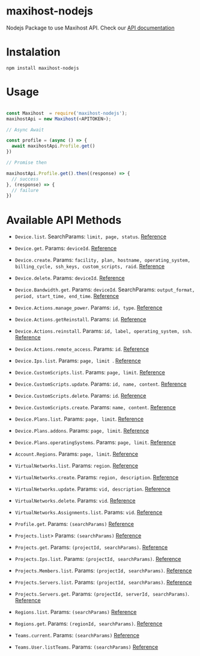 # maxihost-nodejs

Nodejs Package to use Maxihost API. Check our [API documentation](https://developers.maxihost.com/v2.0/reference)

# Instalation

`npm install maxihost-nodejs`

# Usage

```javascript

const Maxihost  = require('maxihost-nodejs');
maxihostApi = new Maxihost(<APITOKEN>);

// Async Await

const profile = (async () => {
  await maxihostApi.Profile.get()
})

// Promise then

maxihostApi.Profile.get().then((response) => {
  // success
}, (response) => {
  // failure
})

```

# Available API Methods

- `Device.list`. SearchParams: `limit, page, status`. [Reference](https://developers.maxihost.com/reference#list-servers-1)
- `Device.get`. Params: `deviceId`. [Reference](https://developers.maxihost.com/reference#retrieve-server-1)
- `Device.create`. Params: `facility, plan, hostname, operating_system, billing_cycle, ssh_keys, custom_scripts, raid`. [Reference](https://developers.maxihost.com/reference#create-server-1)
- `Device.delete`. Params: `deviceId`. [Reference](https://developers.maxihost.com/reference#delete-server-1)
- `Device.Bandwidth.get`. Params: `deviceId`. SearchParams: `output_format, period, start_time, end_time`. [Reference](https://developers.maxihost.com/reference#retrieve-server-bandwidth-1)
- `Device.Actions.manage_power`. Params: `id, type`. [Reference](https://developers.maxihost.com/reference#server-power-management-1)
- `Device.Actions.getReinstall`. Params: `id`. [Reference](https://developers.maxihost.com/reference#reinstall-eligibility-1)
- `Device.Actions.reinstall`. Params: `id, label, operating_system, ssh`. [Reference](https://developers.maxihost.com/reference#reinstall-server-1)
- `Device.Actions.remote_access`. Params: `id`. [Reference](https://developers.maxihost.com/reference#create-ipmi-session-1)
- `Device.Ips.list`. Params: `page, limit `. [Reference](https://developers.maxihost.com/reference#list-all-ips-1)
- `Device.CustomScripts.list`. Params: `page, limit`. [Reference](https://developers.maxihost.com/reference#custom-scripts-get)
- `Device.CustomScripts.update`. Params: `id, name, content`. [Reference](https://developers.maxihost.com/reference#custom-scripts-id-put)
- `Device.CustomScripts.delete`. Params: `id`. [Reference](https://developers.maxihost.com/reference#custom-script-id-delete)
- `Device.CustomScripts.create`. Params: `name, content`. [Reference](https://developers.maxihost.com/reference#custom-script-post)
- `Device.Plans.list`. Params: `page, limit`. [Reference](https://developers.maxihost.com/reference#list-available-servers-1)
- `Device.Plans.addons`. Params: `page, limit`. [Reference](https://developers.maxihost.com/reference#list-available-addons-1)
- `Device.Plans.operatingSystems`. Params: `page, limit`. [Reference](https://developers.maxihost.com/reference#list-operating-systems-1)
- `Account.Regions`. Params: `page, limit`. [Reference](https://developers.maxihost.com/reference#list-regions-1)
- `VirtualNetworks.list`. Params: `region`. [Reference](https://developers.maxihost.com/reference#get_virtual-networks)
- `VirtualNetworks.create`. Params: `region, description`. [Reference](https://developers.maxihost.com/reference#post_virtual-networks)
- `VirtualNetworks.update`. Params: `vid, description`. [Reference](https://developers.maxihost.com/reference#put_virtual-networks-vlan-id)
- `VirtualNetworks.delete`. Params: `vid`. [Reference](https://developers.maxihost.com/reference#delete_virtual-networks-vlan-id)
- `VirtualNetworks.Assignments.list`. Params: `vid`. [Reference](https://developers.maxihost.com/reference#virtual-network-assignments)

- `Profile.get`. Params: `(searchParams)` [Reference](https://developers.maxihost.com/v2.0/reference#get-user-profile)
- `Projects.list`> Params: `(searchParams)` [Reference](https://developers.maxihost.com/v2.0/reference#get-projects)
- `Projects.get`. Params: `(projectId, searchParams)`. [Reference](https://developers.maxihost.com/v2.0/reference#retrieve-project)
- `Projects.Ips.list`. Params: `(projectId, searchParams)`. [Reference](https://developers.maxihost.com/v2.0/reference#get-project-ips)
- `Projects.Members.list`. Params: `(projectId, searchParams)`. [Reference](https://developers.maxihost.com/v2.0/reference#get-project-members)
- `Projects.Servers.list`. Params: `(projectId, searchParams)`. [Reference](https://developers.maxihost.com/v2.0/reference#get-project-servers)
- `Projects.Servers.get`. Params: `(projectId, serverId, searchParams)`. [Reference](https://developers.maxihost.com/v2.0/reference#get-project-server)
- `Regions.list`. Params: `(searchParams)` [Reference](https://developers.maxihost.com/v2.0/reference#get-regions)
- `Regions.get`. Params: `(regionId, searchParams)`. [Reference](https://developers.maxihost.com/v2.0/reference#get-region-id)
- `Teams.current`. Params: `(searchParams)` [Reference](https://developers.maxihost.com/v2.0/reference#get-team)
- `Teams.User.listTeams`. Params: `(searchParams)` [Reference](https://developers.maxihost.com/v2.0/reference#get-user-teams)
